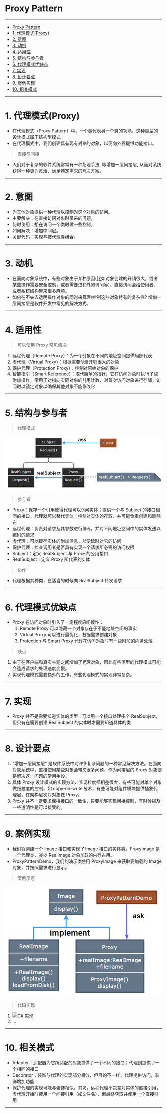 # Proxy Pattern

---

- [Proxy Pattern](#proxy-pattern)
- [1. 代理模式(Proxy)](#1-代理模式proxy)
- [2. 意图](#2-意图)
- [3. 动机](#3-动机)
- [4. 适用性](#4-适用性)
- [5. 结构与参与者](#5-结构与参与者)
- [6. 代理模式优缺点](#6-代理模式优缺点)
- [7. 实现](#7-实现)
- [8. 设计要点](#8-设计要点)
- [9. 案例实现](#9-案例实现)
- [10. 相关模式](#10-相关模式)

---
# 1. 代理模式(Proxy)

- 在代理模式（Proxy Pattern）中，一个类代表另一个类的功能。这种类型的设计模式属于结构型模式。
- 在代理模式中，我们创建具有现有对象的对象，以便向外界提供功能接口。

> 直接与间接

- 人们对于复杂的软件系统常常有一种处理手法, 即增加一层间接层, 从而对系统获得一种更为灵活、满足特定需求的解决方案。

---
# 2. 意图

- 为其他对象提供一种代理以控制对这个对象的访问。
- 主要解决：在直接访问对象时带来的问题，
- 何时使用：想在访问一个类时做一些控制。
- 如何解决：增加中间层。
- 关键代码：实现与被代理类组合。

---
# 3. 动机

- 在面向对象系统中，有些对象由于某种原因(比如对象创建的开销很大，或者某些操作需要安全控制，或者需要进程外的访问等)，直接访问会给使用者、或者系统结构带来很多麻烦。
- 如何在不失去透明操作对象的同时来管理/控制这些对象特有的复杂性? 增加一层间接层是软件开发中常见的解决方式。

---
# 4. 适用性

> 可以使用 Proxy 常见情况

1. 远程代理（Remote Proxy）：为一个对象在不同的地址空间提供局部代表
2. 虚代理（Virtual Proxy）：根据需要创建开销很大的对象
3. 保护代理（Protection Proxy）：控制对原始对象的保护
4. 智能指引（Smart Reference）：取代简单的指针，它在访问对象时执行了些附加操作，常用于对指向实际对象的引用计数，对首次访问对象进行存储，访问时以锁定对象以确保其他对象不能修改它

---
# 5. 结构与参与者

> 代理模式
    
  ![代理模式](img/代理模式设计.png)

> 参与者

- Proxy：保存一个引用使得代理可以访问实体；提供一个与 Subject 的接口相同的接口，代理就可以替代实体；控制对实体的存取，并可能负责创建和删除它
- 远程代理：负责对请求及其参数进行编码，并对不同地址空间中的实体发送以编码的请求
- 虚代理：可以缓存实体的附加信息，以便延时对它的访问
- 保护代理：检查调用者是否具有实现一个请求所必需的访问权限
- Subject：定义 RealSubject 与 Proxy 的公用接口
- RealSubject：定义 Proxy 所代表的实体

> 协作

- 代理根据其种类，在适当的时候向 RealSubject 转发请求

---
# 6. 代理模式优缺点

- Proxy 在访问对象时引入了一定程度的间接性：
  1. Remote Proxy 可以隐藏一个对象存在于不能地址空间的事实
  2. Virtual Proxy 可以进行最优化，根据需求创建对象
  3. Protection 与 Smart Proxy 允许在访问对象时有一些附加的内务处理

> 缺点

1. 由于在客户端和真实主题之间增加了代理对象，因此有些类型的代理模式可能会造成请求的处理速度变慢。 
2. 实现代理模式需要额外的工作，有些代理模式的实现非常复杂。

---
# 7. 实现

- Proxy 并不是需要知道实体的类型：可以用一个接口处理多个 RealSubject，但只有在需要创建 RealSubject 的实体时才需要知道具体的类 

---
# 8. 设计要点

1. “增加一层间接层” 是软件系统中对许多复杂问题的一种常见解决方法。在面向对象系统中，直接使用某些对象会带来很多问题，作为间接层的 Proxy 对象便是解决这一问题的常用手段。
2. 具体 Proxy 设计模式的实现方法、实现粒度都相差很大，有些可能对单个对象做细粒度的控制，如 copy-on-write 技术，有些可能对组件模块提供抽象代理层，在架构层次对对象做 Proxy。
3. Proxy 并不一定要求保持接口的一致性，只要能够实现间接控制，有时候损及一些透明性是可以接受的。

---
# 9. 案例实现

- 我们将创建一个 Image 接口和实现了 Image 接口的实体类。ProxyImage 是一个代理类，减少 RealImage 对象加载的内存占用。
- ProxyPatternDemo，我们的演示类使用 ProxyImage 来获取要加载的 Image 对象，并按照需求进行显示。

> 案例示意

  ![案例](ima/../img/代理模式案例.png)

> 代码实现

1. ![C# 实现]()
2. ...

---
# 10. 相关模式

- Adapter：适配器为它所适配的对象提供了一个不同的接口；代理则提供了一个相同的接口
- Decorator：装饰与代理的实现部分相似，但目的不一样，代理提供访问，装饰增加功能
- 保护代理的实现可能与装饰相似，其次，远程代理不包含对实体的直接引用，虚代理开始时使用一个间接引用（如文件名），但最终获取并使用一个直接引用

---